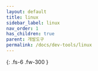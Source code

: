 ```yaml
---
layout: default
title: linux
sidebar_label: linux
nav_order: 1
has_children: true
parent: 개발도구
permalink: /docs/dev-tools/linux
---
```


{: .fs-6 .fw-300 }
